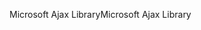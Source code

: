 <span data-ttu-id="1a8bf-101">Microsoft Ajax Library</span><span class="sxs-lookup"><span data-stu-id="1a8bf-101">Microsoft Ajax Library</span></span>